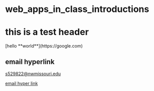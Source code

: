 # web_apps_in_class_introductions
<h1> this is a test header </h1>
[hello **world**](https://google.com)

## email hyperlink
<s529822@nwmissouri.edu>

<a href=mailto:s529822@nwmissouri.edu>email hyper link </a>
